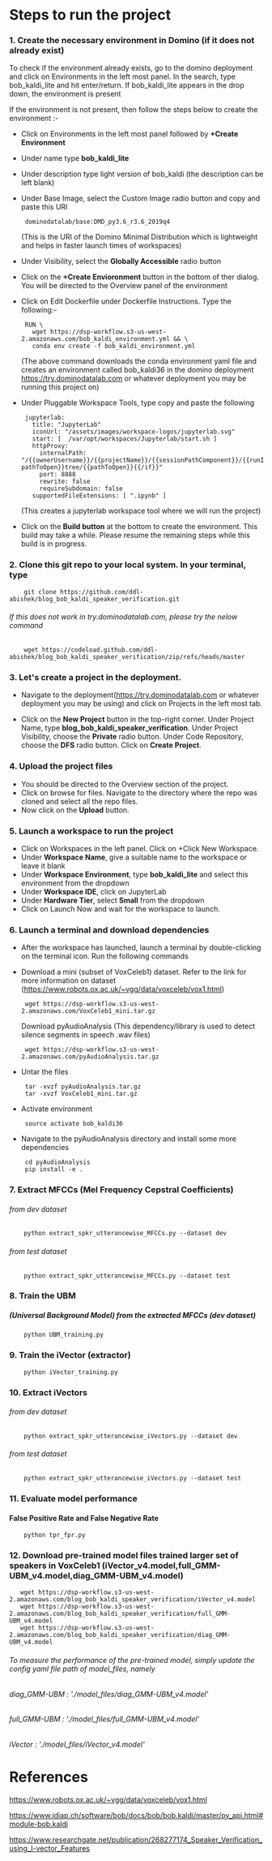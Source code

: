 # Steps to run the project

### 1. Create the necessary environment in Domino (if it does not already exist) 
To check if the environment already exists, go to the domino deployment and click on Environments in the left most panel. 
In the search, type bob_kaldi_lite and hit enter/return. If bob_kaldi_lite appears in the drop down, the environment is present

If the environment is not present, then follow the steps below to create the environment :-
 - Click on Environments in the left most panel followed by **+Create Environment**
 - Under name type **bob_kaldi_lite**
 - Under description type light version of bob_kaldi (the description can be left blank)
 - Under Base Image, select the Custom Image radio button and copy and paste this URI

        dominodatalab/base:DMD_py3.6_r3.6_2019q4

   (This is the URI of the Domino Minimal Distribution which is lightweight and helps in 
   faster launch times of workspaces)
 - Under Visibility, select the **Globally Accessible** radio button
 - Click on the **+Create Envioronment** button in the bottom of ther dialog. You will be directed to the Overview panel of the environment
 - Click on Edit Dockerfile under Dockerfile Instructions. Type the following:-

        RUN \
          wget https://dsp-workflow.s3-us-west-2.amazonaws.com/bob_kaldi_environment.yml && \
          conda env create -f bob_kaldi_environment.yml
          
    (The above command downloads the conda environment yaml file and creates an environment called bob_kaldi36 in the domino deployment https://try.dominodatalab.com or whatever deployment you may be running this project on)
    
 - Under Pluggable Workspace Tools, type copy and paste the following
 
        jupyterlab:
          title: "JupyterLab"
          iconUrl: "/assets/images/workspace-logos/jupyterlab.svg"
          start: [  /var/opt/workspaces/Jupyterlab/start.sh ]
          httpProxy:
            internalPath: "/{{ownerUsername}}/{{projectName}}/{{sessionPathComponent}}/{{runId}}/{{#if pathToOpen}}tree/{{pathToOpen}}{{/if}}"
            port: 8888
            rewrite: false
            requireSubdomain: false
          supportedFileExtensions: [ ".ipynb" ]
    (This creates a jupyterlab workspace tool where we will run the project)
 -  Click on the **Build button** at the bottom to create the environment. This build may take a while. Please resume the remaining steps while this build is in progress.

### 2. Clone this git repo to your local system. In your terminal, type 
        git clone https://github.com/ddl-abishek/blog_bob_kaldi_speaker_verification.git
###### If this does not work in try.dominodatalab.com, please try the nelow command
        wget https://codeload.github.com/ddl-abishek/blog_bob_kaldi_speaker_verification/zip/refs/heads/master

        

### 3. Let's create a project in the deployment. 
 - Navigate to the deployment(https://try.dominodatalab.com or whatever deployment you may be using) and click on Projects in the left most tab.

 - Click on the **New Project** button in the top-right corner. Under Project Name, type **blog_bob_kaldi_speaker_verification**. Under Project Visibility, choose the **Private** radio button. Under Code Repository, choose the **DFS** radio button. Click on **Create Project**. 

### 4. Upload the project files
 - You should be directed to the Overview section of the project. 
 - Click on browse for files. Navigate to the directory where the repo was cloned and select all the repo files.
 - Now click on the **Upload** button.

### 5. Launch a workspace to run the project
 - Click on Workspaces in the left panel. Click on +Click New Workspace.
 - Under **Workspace Name**, give a suitable name to the workspace or leave it blank
 - Under **Workspace Environment**, type **bob_kaldi_lite** and select this environment from the dropdown
 - Under **Workspace IDE**, click on JupyterLab
 - Under **Hardware Tier**, select **Small** from the dropdown
 - Click on Launch Now and wait for the workspace to launch.


### 6. Launch a terminal and download dependencies
 - After the workspace has launched, launch a terminal by double-clicking on the terminal icon. Run the following commands

 - Download a mini (subset of VoxCeleb1) dataset. Refer to the link for more information on dataset (https://www.robots.ox.ac.uk/~vgg/data/voxceleb/vox1.html)
 
        wget https://dsp-workflow.s3-us-west-2.amazonaws.com/VoxCeleb1_mini.tar.gz

   Download pyAudioAnalysis (This dependency/library is used to detect silence segments in speech .wav files)

        wget https://dsp-workflow.s3-us-west-2.amazonaws.com/pyAudioAnalysis.tar.gz

 - Untar the files
 
        tar -xvzf pyAudioAnalysis.tar.gz
        tar -xvzf VoxCeleb1_mini.tar.gz
        
 - Activate environment
 
        source activate bob_kaldi36

 - Navigate to the pyAudioAnalysis directory and install some more dependencies
 
        cd pyAudioAnalysis
        pip install -e .

### 7. Extract MFCCs (Mel Frequency Cepstral Coefficients)
###### from dev dataset

        python extract_spkr_utterancewise_MFCCs.py --dataset dev

###### from test dataset

        python extract_spkr_utterancewise_MFCCs.py --dataset test      
       
### 8. Train the UBM 
##### (Universal Background Model) from the extracted MFCCs (dev dataset)

        python UBM_training.py
        
### 9. Train the iVector (extractor)

        python iVector_training.py
        
### 10. Extract iVectors
###### from dev dataset

        python extract_spkr_utterancewise_iVectors.py --dataset dev

###### from test dataset

        python extract_spkr_utterancewise_iVectors.py --dataset test

### 11. Evaluate model performance
#### False Positive Rate and False Negative Rate 
        python tpr_fpr.py
        
### 12. Download pre-trained model files trained larger set of speakers in VoxCeleb1 (iVector_v4.model,full_GMM-UBM_v4.model,diag_GMM-UBM_v4.model)
       wget https://dsp-workflow.s3-us-west-2.amazonaws.com/blog_bob_kaldi_speaker_verification/iVector_v4.model
       wget https://dsp-workflow.s3-us-west-2.amazonaws.com/blog_bob_kaldi_speaker_verification/full_GMM-UBM_v4.model
       wget https://dsp-workflow.s3-us-west-2.amazonaws.com/blog_bob_kaldi_speaker_verification/diag_GMM-UBM_v4.model
       
###### To measure the performance of the pre-trained model, simply update the config yaml file path of model_files, namely
######  diag_GMM-UBM : './model_files/diag_GMM-UBM_v4.model'
######  full_GMM-UBM : './model_files/full_GMM-UBM_v4.model'
######  iVector : './model_files/iVector_v4.model'
        
# References
https://www.robots.ox.ac.uk/~vgg/data/voxceleb/vox1.html

https://www.idiap.ch/software/bob/docs/bob/bob.kaldi/master/py_api.html#module-bob.kaldi

https://www.researchgate.net/publication/268277174_Speaker_Verification_using_I-vector_Features

